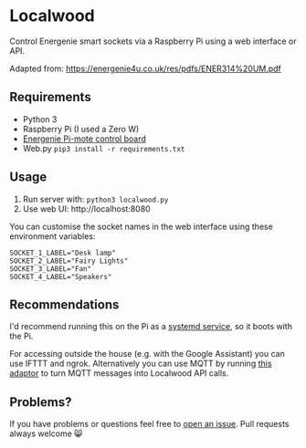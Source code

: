# Localwood

Control Energenie smart sockets via a Raspberry Pi using a web interface or API.

Adapted from: https://energenie4u.co.uk/res/pdfs/ENER314%20UM.pdf

## Requirements

- Python 3
- Raspberry Pi (I used a Zero W)
- [Energenie Pi-mote control board](https://energenie4u.co.uk/catalogue/product/ENER314)
- Web.py `pip3 install -r requirements.txt`

## Usage

1. Run server with: `python3 localwood.py`
2. Use web UI: http://localhost:8080

You can customise the socket names in the web interface using these environment variables:

```
SOCKET_1_LABEL="Desk lamp"
SOCKET_2_LABEL="Fairy Lights"
SOCKET_3_LABEL="Fan"
SOCKET_4_LABEL="Speakers"
```

## Recommendations

I'd recommend running this on the Pi as a [systemd service](https://www.raspberrypi.org/documentation/linux/usage/systemd.md), so it boots with the Pi.

For accessing outside the house (e.g. with the Google Assistant) you can use IFTTT and ngrok. Alternatively you can use MQTT by running [this adaptor](https://github.com/The-Silverwood-Institute/Adorable-QTPI) to turn MQTT messages into Localwood API calls.

## Problems?

If you have problems or questions feel free to [open an issue](https://github.com/The-Silverwood-Institute/Localwood/issues/new). Pull requests always welcome :smile_cat:
